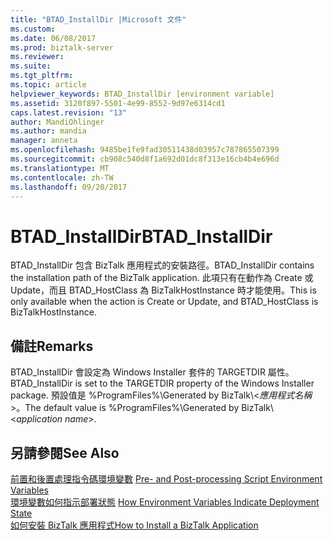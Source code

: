 ```yaml
---
title: "BTAD_InstallDir |Microsoft 文件"
ms.custom: 
ms.date: 06/08/2017
ms.prod: biztalk-server
ms.reviewer: 
ms.suite: 
ms.tgt_pltfrm: 
ms.topic: article
helpviewer_keywords: BTAD_InstallDir [environment variable]
ms.assetid: 3120f897-5501-4e99-8552-9d97e6314cd1
caps.latest.revision: "13"
author: MandiOhlinger
ms.author: mandia
manager: anneta
ms.openlocfilehash: 9485be1fe9fad30511438d03957c787865507399
ms.sourcegitcommit: cb908c540d8f1a692d01dc8f313e16cb4b4e696d
ms.translationtype: MT
ms.contentlocale: zh-TW
ms.lasthandoff: 09/20/2017
---
```

# <a name="btadinstalldir"></a><span data-ttu-id="0fb95-102">BTAD_InstallDir</span><span class="sxs-lookup"><span data-stu-id="0fb95-102">BTAD_InstallDir</span></span>
<span data-ttu-id="0fb95-103">BTAD_InstallDir 包含 BizTalk 應用程式的安裝路徑。</span><span class="sxs-lookup"><span data-stu-id="0fb95-103">BTAD_InstallDir contains the installation path of the BizTalk application.</span></span> <span data-ttu-id="0fb95-104">此項只有在動作為 Create 或 Update，而且 BTAD_HostClass 為 BizTalkHostInstance 時才能使用。</span><span class="sxs-lookup"><span data-stu-id="0fb95-104">This is only available when the action is Create or Update, and BTAD_HostClass is BizTalkHostInstance.</span></span>  
  
## <a name="remarks"></a><span data-ttu-id="0fb95-105">備註</span><span class="sxs-lookup"><span data-stu-id="0fb95-105">Remarks</span></span>  
 <span data-ttu-id="0fb95-106">BTAD_InstallDir 會設定為 Windows Installer 套件的 TARGETDIR 屬性。</span><span class="sxs-lookup"><span data-stu-id="0fb95-106">BTAD_InstallDir is set to the TARGETDIR property of the Windows Installer package.</span></span> <span data-ttu-id="0fb95-107">預設值是 %ProgramFiles%\Generated by BizTalk\\<*應用程式名稱*>。</span><span class="sxs-lookup"><span data-stu-id="0fb95-107">The default value is %ProgramFiles%\Generated by BizTalk\\<*application name*>.</span></span>  
  
## <a name="see-also"></a><span data-ttu-id="0fb95-108">另請參閱</span><span class="sxs-lookup"><span data-stu-id="0fb95-108">See Also</span></span>  
 <span data-ttu-id="0fb95-109">[前置和後置處理指令碼環境變數](../core/pre-and-post-processing-script-environment-variables.md) </span><span class="sxs-lookup"><span data-stu-id="0fb95-109">[Pre- and Post-processing Script Environment Variables](../core/pre-and-post-processing-script-environment-variables.md) </span></span>  
 <span data-ttu-id="0fb95-110">[環境變數如何指示部署狀態](../core/how-environment-variables-indicate-deployment-state.md) </span><span class="sxs-lookup"><span data-stu-id="0fb95-110">[How Environment Variables Indicate Deployment State](../core/how-environment-variables-indicate-deployment-state.md) </span></span>  
 [<span data-ttu-id="0fb95-111">如何安裝 BizTalk 應用程式</span><span class="sxs-lookup"><span data-stu-id="0fb95-111">How to Install a BizTalk Application</span></span>](../core/how-to-install-a-biztalk-application.md)